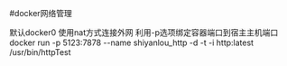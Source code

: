 #docker网络管理

默认docker0
使用nat方式连接外网
利用-p选项绑定容器端口到宿主主机端口
docker run -p 5123:7878 --name shiyanlou_http -d -t -i http:latest /usr/bin/httpTest